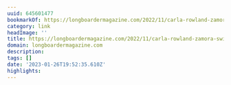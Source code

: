 ```yaml
---
uuid: 645601477
bookmarkOf: https://longboardermagazine.com/2022/11/carla-rowland-zamora-switch-stance-dance/
category: link
headImage: ''
title: https://longboardermagazine.com/2022/11/carla-rowland-zamora-switch-stance-dance/
domain: longboardermagazine.com
description: 
tags: []
date: '2023-01-26T19:52:35.610Z'
highlights: 
---
```




